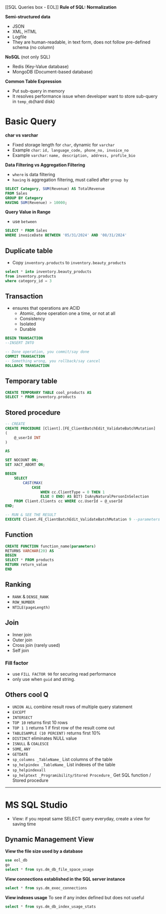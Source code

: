 [[SQL Queries box - EOL]]
**Rule of SQL:** **Normalization**

**Semi-structured data**
- JSON
- XML, HTML
- Logfile
- They are human-readable, in text form, does not follow pre-defined schema (no column)

**NoSQL** (not only SQL)
- Redis (Key-Value database)
- MongoDB (Document-based database)

**Common Table Expression**
- Put sub-query in memory
- It resolves performance issue when developer want to store sub-query in `temp_db`(hard disk)
# Basic Query

**char vs varchar**
- Fixed storage length for `char`, dynamic for `varchar`
- Example `char`: `id, language_code, phone_no, invoice_no`
- Example `varchar`: `name, description, address, profile_bio`

**Data Filtering vs Aggregation Filtering**
- `where` is data filtering
- `having` is aggregation filtering, must called after `group by`

```sql
SELECT Category, SUM(Revenue) AS TotalRevenue
FROM Sales
GROUP BY Category
HAVING SUM(Revenue) > 10000;
```

**Query Value in Range**
- use `between`

```sql
SELECT * FROM Sales
WHERE invoiceDate BETWEEN '05/31/2024' AND '08/31/2024'
```

## Duplicate table
- Copy `inventory.products` to `inventory.beauty_products`
```sql
select * into inventory.beauty_products
from inventory.products
where category_id = 3
```

## Transaction
- ensures that operations are ACID 
	- Atomic, done operation one a time, or not at all
	- Consistency
	- Isolated
	- Durable

```sql
BEGIN TRANSACTION
--INSERT INTO

-- Done operation, you commit/say done 
COMMIT TRANSACTION
-- Something wrong, you rollback/say cancel
ROLLBACK TRANSACTION
```

## Temporary table
```sql
CREATE TEMPORARY TABLE cool_products AS
SELECT * FROM inventory.products
```

## Stored procedure
```sql
-- CREATE 
CREATE PROCEDURE [Client].[FE_ClientBatchEdit_ValidateBatchMutation]
(
    @_userId INT
)

AS

SET NOCOUNT ON;
SET XACT_ABORT ON;

BEGIN
    SELECT
        CAST(MAX(
            CASE 
                WHEN cc.ClientType = 0 THEN 1 
                ELSE 0 END) AS BIT) IsAnyNaturalPersonInSelection
    FROM Client.Clients cc WHERE cc.UserId = @_userId
END;

-- RUN & SEE THE RESULT
EXECUTE Client.FE_ClientBatchEdit_ValidateBatchMutation 9 --parameters
```

## Function
```sql
CREATE FUNCTION function_name(parameters)
RETURNS VARCHAR(20) AS
BEGIN
SELECT * FROM products
RETURN return_value
END
```

## Ranking
- `RANK` & `DENSE_RANK`
- `ROW_NUMBER`
- `NTILE(pageLength)`
## Join
- Inner join
- Outer join
- Cross join (rarely used)
- Self join

### Fill factor
- use `FILL FACTOR 90` for securing read performance
- only use when `guid` and string.

## Others cool Q
- `UNION ALL` combine result rows of multiple query statement
- `EXCEPT`
- `INTERSECT`
- `TOP 10` returns first 10 rows
- `TOP 1 1` returns 1 if first row of the result come out
- `TABLESAMPLE (10 PERCENT)` returns first 10%
- `DISTINCT` eliminates NULL value
- `ISNULL` & `COALESCE`
- `SOME`, `ANY`
- `GETDATE`
- `sp_columns _TableName_` List columns of the table
- `sp_helpindex _TableName_` List indexes of the table 
- `sp_helpindexall`
- `sp_helptext _Programibility/Stored Procedure_` Get SQL function / Stored procedure 

---
# MS SQL Studio
- View: if you repeat same SELECT query everyday, create a view for saving time

## Dynamic Management View

**View the file size used by a database**
```sql
use eol_db
go
select * from sys.dm_db_file_space_usage
```

**View connections established in the SQL server instance**
```sql
select * from sys.dm_exec_connections
```

**View indexes usage**
To see if any index defined but does not useful
```sql
select * from sys.dm_db_index_usage_stats
```


